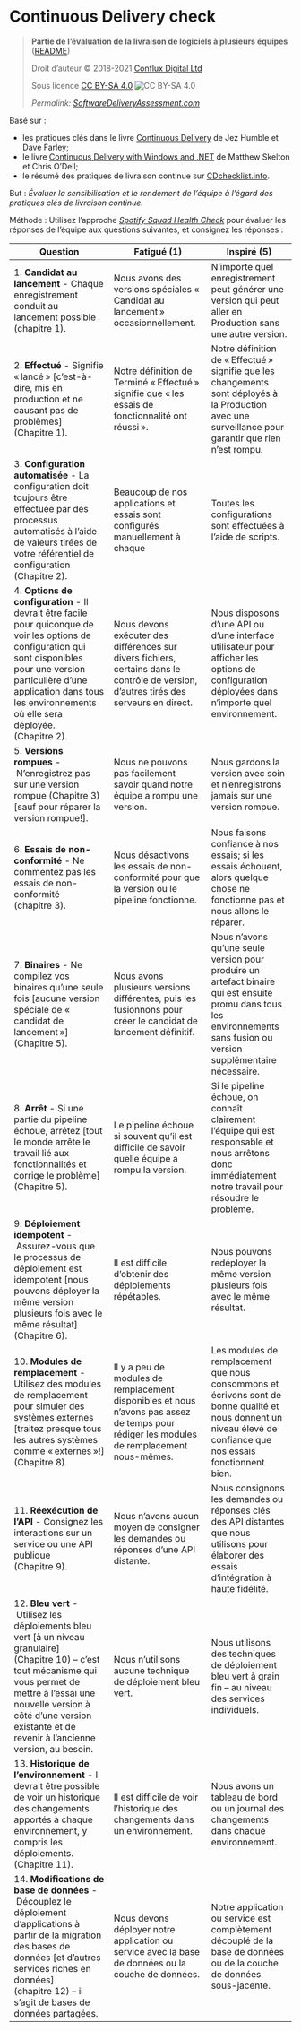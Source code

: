 # Continuous Delivery check

> **Partie de l’évaluation de la livraison de logiciels à plusieurs équipes** ([README](README.md))
> 
> Droit d’auteur © 2018-2021 [Conflux Digital Ltd](https://confluxdigital.net/)
> 
> Sous licence [CC BY-SA 4.0](https://creativecommons.org/licenses/by-sa/4.0/) ![CC BY-SA 4.0](https://licensebuttons.net/l/by-sa/3.0/88x31.png)
>
> _Permalink: [SoftwareDeliveryAssessment.com](http://SoftwareDeliveryAssessment.com/)_ 

Basé sur : 

* les pratiques clés dans le livre [Continuous Delivery](http://continuousdelivery.com/) de Jez Humble et Dave Farley;
* le livre [Continuous Delivery with Windows and .NET](http://cdwithwindows.net/) de Matthew Skelton et Chris O’Dell;
* le résumé des pratiques de livraison continue sur [CDchecklist.info](http://cdchecklist.info/).

But : *Évaluer la sensibilisation et le rendement de l’équipe à l’égard des pratiques clés de livraison continue.*

Méthode : Utilisez l’approche [*Spotify Squad Health Check*](https://labs.spotify.com/2014/09/16/squad-health-check-model/) pour évaluer les réponses de l’équipe aux questions suivantes, et consignez les réponses :

| **Question**                                                                                                                                                                                                                        | **Fatigué (1)**                                                                                       | **Inspiré (5)**                                                                                                                                         |
| ----------------------------------------------------------------------------------------------------------------------------------------------------------------------------------------------------------------------------------- | --------------------------------------------------------------------------------------------------- | -------------------------------------------------------------------------------------------------------------------------------------------------------- |
| 1\. **Candidat au lancement** - Chaque enregistrement conduit au lancement possible (chapitre 1).                                                                                                                                                 | Nous avons des versions spéciales « Candidat au lancement » occasionnellement.                                             | N’importe quel enregistrement peut générer une version qui peut aller en Production sans une autre version.                                                                    |
| 2\. **Effectué** - Signifie « lancé » \[c’est-à-dire, mis en production et ne causant pas de problèmes\] (Chapitre 1).                                                                                                                       | Notre définition de Terminé « Effectué » signifie que « les essais de fonctionnalité ont réussi ».                                            | Notre définition de « Effectué » signifie que les changements sont déployés à la Production avec une surveillance pour garantir que rien n’est rompu.                         |
| 3\. **Configuration automatisée** - La configuration doit toujours être effectuée par des processus automatisés à l’aide de valeurs tirées de votre référentiel de configuration (Chapitre 2).                                                                        | Beaucoup de nos applications et essais sont configurés manuellement à chaque                                | Toutes les configurations sont effectuées à l’aide de scripts.                                                                                                                  |
| 4\. **Options de configuration** - Il devrait être facile pour quiconque de voir les options de configuration qui sont disponibles pour une version particulière d’une application dans tous les environnements où elle sera déployée. (Chapitre 2).                      | Nous devons exécuter des différences sur divers fichiers, certains dans le contrôle de version, d’autres tirés des serveurs en direct. | Nous disposons d’une API ou d’une interface utilisateur pour afficher les options de configuration déployées dans n’importe quel environnement.                                                                              |
| 5\. **Versions rompues** - N’enregistrez pas sur une version rompue (Chapitre 3) \[sauf pour réparer la version rompue\!\].                                                                                                                           | Nous ne pouvons pas facilement savoir quand notre équipe a rompu une version.                                              | Nous gardons la version avec soin et n’enregistrons jamais sur une version rompue.                                                                                        |
| 6\. **Essais de non-conformité** - Ne commentez pas les essais de non-conformité (chapitre 3).                                                                                                                                                                 | Nous désactivons les essais de non-conformité pour que la version ou le pipeline fonctionne.                                    | Nous faisons confiance à nos essais; si les essais échouent, alors quelque chose ne fonctionne pas et nous allons le réparer.                                                               |
| 7\. **Binaires** - Ne compilez vos binaires qu’une seule fois [aucune version spéciale de « candidat de lancement »] (Chapitre 5).                                                                                                                              | Nous avons plusieurs versions différentes, puis les fusionnons pour créer le candidat de lancement définitif.              | Nous n’avons qu’une seule version pour produire un artefact binaire qui est ensuite promu dans tous les environnements sans fusion ou version supplémentaire nécessaire. |
| 8\. **Arrêt** - Si une partie du pipeline échoue, arrêtez \[tout le monde arrête le travail lié aux fonctionnalités et corrige le problème\] (Chapitre 5).                                                                                          | Le pipeline échoue si souvent qu’il est difficile de savoir quelle équipe a rompu la version.                 | Si le pipeline échoue, on connaît clairement l’équipe qui est responsable et nous arrêtons donc immédiatement notre travail pour résoudre le problème.                                 |
| 9\. **Déploiement idempotent** - Assurez-vous que le processus de déploiement est idempotent \[nous pouvons déployer la même version plusieurs fois avec le même résultat\] (Chapitre 6).                                                                          | Il est difficile d’obtenir des déploiements répétables.                                                       | Nous pouvons redéployer la même version plusieurs fois avec le même résultat.                                                                                         |
| 10\. **Modules de remplacement** - Utilisez des modules de remplacement pour simuler des systèmes externes \[traitez presque tous les autres systèmes comme « externes »\!\] (Chapitre 8).                                                                                                             | Il y a peu de modules de remplacement disponibles et nous n’avons pas assez de temps pour rédiger les modules de remplacement nous-mêmes.           | Les modules de remplacement que nous consommons et écrivons sont de bonne qualité et nous donnent un niveau élevé de confiance que nos essais fonctionnent bien.                                  |
| 11\. **Réexécution de l’API** - Consignez les interactions sur un service ou une API publique (Chapitre 9).                                                                                                                                               | Nous n’avons aucun moyen de consigner les demandes ou réponses d’une API distante.                                       | Nous consignons les demandes ou réponses clés des API distantes que nous utilisons pour élaborer des essais d’intégration à haute fidélité.                                                  |
| 12\. **Bleu vert** - Utilisez les déploiements bleu vert [à un niveau granulaire] (Chapitre 10) – c’est tout mécanisme qui vous permet de mettre à l’essai une nouvelle version à côté d’une version existante et de revenir à l’ancienne version, au besoin. | Nous n’utilisons aucune technique de déploiement bleu vert.                                                  | Nous utilisons des techniques de déploiement bleu vert à grain fin – au niveau des services individuels.                                                               |
| 13\. **Historique de l’environnement** - l devrait être possible de voir un historique des changements apportés à chaque environnement, y compris les déploiements. (Chapitre 11).                                                                                     | Il est difficile de voir l’historique des changements dans un environnement.                                     | Nous avons un tableau de bord ou un journal des changements dans chaque environnement.                                                                                          |
| 14\. **Modifications de base de données** - Découplez le déploiement d’applications à partir de la migration des bases de données \[et d’autres services riches en données\] (chapitre 12) – il s’agit de bases de données partagées.                                                                 | Nous devons déployer notre application ou service avec la base de données ou la couche de données.                  | Notre application ou service est complètement découplé de la base de données ou de la couche de données sous-jacente.                                                            |

